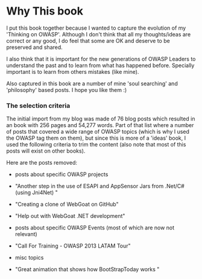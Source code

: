 # Why This book

I put this book together because I wanted to capture the evolution of my 'Thinking on OWASP'. Although I don't think that all my thoughts/ideas are correct or any good, I do feel that some are OK and deserve to be preserved and shared.

I also think that it is important for the new generations of OWASP Leaders to understand the past and to learn from what has happened before. Specially important is to learn from others mistakes (like mine).

Also captured in this book are a number of mine 'soul searching' and 'philosophy' based posts. I hope you like them :)

### The selection criteria

The initial import from my blog was made of 76 blog posts which resulted in an book with 256 pages and 54,277 words. Part of that list where a number of posts that covered a wide range of OWASP topics (which is why I used the OWASP tag them on them), but since this is more of a 'ideas' book, I used the following criteria to trim the content (also note that most of this posts will exist on other books).

Here are the posts removed:

* posts about specific OWASP projects 
 * "Another step in the use of ESAPI and AppSensor Jars from .Net/C# (using Jni4Net) "
 * "Creating a clone of WebGoat on GitHub"
 * "Help out with WebGoat .NET development"

* posts about specific OWASP Events (most of which are now not relevant)
 * "Call For Training - OWASP 2013 LATAM Tour"

* misc topics
 * "Great animation that shows how BootStrapToday works "